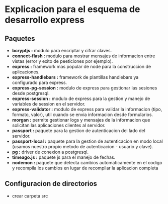 # Explicacion para el esquema de desarrollo express

## Paquetes
* **bcryptjs :** modulo para encriptar y cifrar claves.
* **connect-flash :** modulo para mostrar mensajes de informacion entre vistas (error y exito de peeticiones por ejemplo).
* **express :** framework mas popular de node para la construccion de aplicaciones.
* **express-handlebars :** framework de plantillas handlebars ya configurado para express.
* **express-pg-session :** modulo de express para gestionar las sesiones desde postgresql.
* **express-session :** modulo de express para la gestion y manejo de variables de session en el servidor.
* **express-validator :** modulo de express para validar la informacion (tipo, formato, valor), util cuando se envia informacion desde formularios. 
* **morgan :**  permite gestionar logs y mensajes de la informacion que solicitan las aplicaciones clientes al servidor.
* **passport :** paquete para la gestion de autenticacion del lado del servidor.
* **passport-local :** paquete para la gestion de autenticacion en modo local (usamos nuestro propio metodo de autenticacion - usuario y clave).
* **pg :** driver de conexion a postgresql.
* **timeago.js :** paquete js para el manejo de fechas.
* **nodemon :** paquete que detecta cambios automaticamente en el codigo y recompila los cambios en lugar de recompilar la aplicacion completa

## Configuracion de directorios
* crear carpeta src